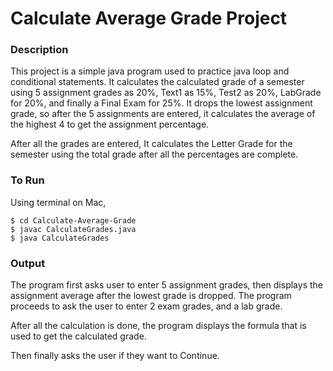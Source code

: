 # Calculate Average Grade Project

### Description

This project is a simple java program used to practice java loop and conditional statements. It calculates the calculated grade of a semester using 5 assignment grades as 20%, Text1 as 15%, Test2 as 20%, LabGrade for 20%, and finally a Final Exam for 25%. It drops the lowest assignment grade, so after the 5 assignments are entered, it calculates the average of the highest 4 to get the assignment percentage. 

After all the grades are entered, It calculates the Letter Grade for the semester using the total grade after all the percentages are complete.

### To Run

Using terminal on Mac,

```
$ cd Calculate-Average-Grade
$ javac CalculateGrades.java
$ java CalculateGrades
```

### Output

The program first asks user to enter 5 assignment grades, then displays the assignment average after the lowest grade is dropped. The program proceeds to ask the user to enter 2 exam grades, and a lab grade.  

After all the calculation is done, the program displays the formula that is used to get the calculated grade. 

Then finally asks the user if they want to Continue.